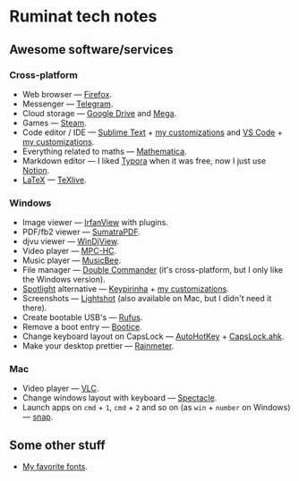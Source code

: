 # Ruminat tech notes

## Awesome software/services

### Cross-platform

- Web browser — [Firefox](https://www.mozilla.org/firefox).
- Messenger — [Telegram](https://desktop.telegram.org).
- Cloud storage — [Google Drive](https://drive.google.com) and [Mega](https://mega.io).
- Games — [Steam](https://store.steampowered.com).
- Code editor / IDE — [Sublime Text](https://www.sublimetext.com) + [my customizations](./Software/SublimeText.md) and [VS Code](https://code.visualstudio.com) + [my customizations](./Software/VSCode.md).
- Everything related to maths — [Mathematica](https://www.wolfram.com/mathematica).
- Markdown editor — I liked [Typora](https://typora.io/) when it was free, now I just use [Notion](https://www.notion.so).
- [LaTeX](https://www.google.com/search?q=what+is+LaTeX) — [TeXlive](https://www.tug.org/texlive).

### Windows

- Image viewer — [IrfanView](https://www.irfanview.com) with plugins.
- PDF/fb2 viewer — [SumatraPDF](https://www.sumatrapdfreader.org).
- djvu viewer — [WinDjView](https://windjview.sourceforge.io).
- Video player — [MPC-HC](https://mpc-hc.org).
- Music player — [MusicBee](https://www.getmusicbee.com).
- File manager — [Double Commander](https://doublecmd.sourceforge.io) (it's cross-platform, but I only like the Windows version).
- [Spotlight](https://www.google.com/search?q=Mac%27s+Spotlight) alternative — [Keypirinha](https://keypirinha.com) + [my customizations](./Software/Keypirinha.md).
- Screenshots — [Lightshot](https://app.prntscr.com) (also available on Mac, but I didn't need it there).
- Create bootable USB's — [Rufus](https://rufus.ie).
- Remove a boot entry — [Bootice](https://www.softportal.com/en/bootice/windows/software).
- Change keyboard layout on CapsLock — [AutoHotKey](https://www.autohotkey.com) + [CapsLock.ahk](./Software/AutoHotKey.md).
- Make your desktop prettier — [Rainmeter](https://www.rainmeter.net).

### Mac

- Video player — [VLC](https://www.videolan.org/vlc/download-macosx.ast.html).
- Change windows layout with keyboard — [Spectacle](https://github.com/eczarny/spectacle).
- Launch apps on `cmd` + `1`, `cmd` + `2` and so on (as `win` + `number` on Windows) — [snap](https://apps.apple.com/ru/app/snap/id418073146?mt=12).

## Some other stuff

- [My favorite fonts](./Random/Fonts.md).

